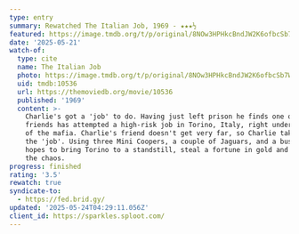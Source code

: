 ```yaml
---
type: entry
summary: Rewatched The Italian Job, 1969 - ★★★½
featured: https://image.tmdb.org/t/p/original/8NOw3HPHkcBndJW2K6ofbcSb7WD.jpg
date: '2025-05-21'
watch-of:
  type: cite
  name: The Italian Job
  photo: https://image.tmdb.org/t/p/original/8NOw3HPHkcBndJW2K6ofbcSb7WD.jpg
  uid: tmdb:10536
  url: https://themoviedb.org/movie/10536
  published: '1969'
  content: >-
    Charlie's got a 'job' to do. Having just left prison he finds one of his
    friends has attempted a high-risk job in Torino, Italy, right under the nose
    of the mafia. Charlie's friend doesn't get very far, so Charlie takes over
    the 'job'. Using three Mini Coopers, a couple of Jaguars, and a bus, he
    hopes to bring Torino to a standstill, steal a fortune in gold and escape in
    the chaos.
progress: finished
rating: '3.5'
rewatch: true
syndicate-to:
  - https://fed.brid.gy/
updated: '2025-05-24T04:29:11.056Z'
client_id: https://sparkles.sploot.com/
---
```

